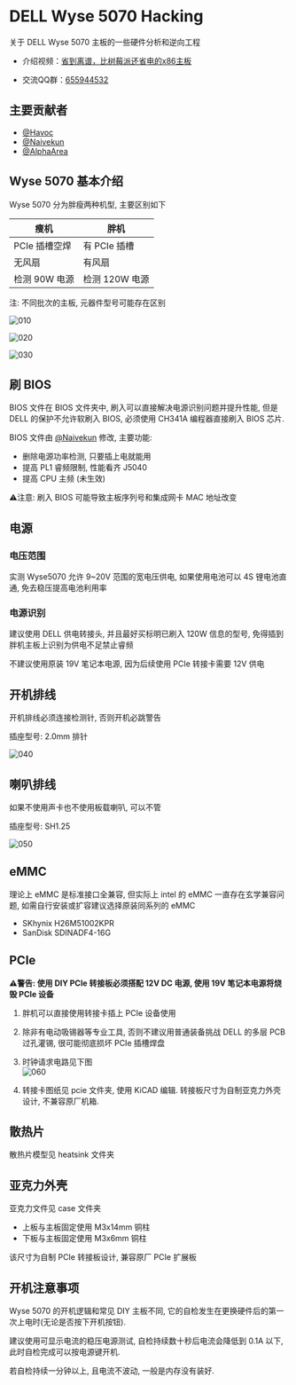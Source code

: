 # DELL Wyse 5070 Hacking

关于 DELL Wyse 5070 主板的一些硬件分析和逆向工程

- 介绍视频：[省到离谱，比树莓派还省电的x86主板](https://www.bilibili.com/video/BV1JY4y117vH/)

- 交流QQ群：[655944532](https://jq.qq.com/?_wv=1027&k=KV0wy6gJ)

## 主要贡献者

- [@Havoc](https://github.com/Wangrb)
- [@Naivekun](https://github.com/naivekun)
- [@AlphaArea](https://github.com/alphaarea)

## Wyse 5070 基本介绍

Wyse 5070 分为胖瘦两种机型, 主要区别如下

| 瘦机          |   胖机            |
| ------------- | ----------------- |
| PCIe 插槽空焊 | 有 PCIe 插槽      |
| 无风扇        | 有风扇            |
| 检测 90W 电源 | 检测 120W 电源     |

注: 不同批次的主板, 元器件型号可能存在区别

![010](img/010.JPG)

![020](img/020.JPG)

![030](img/030.JPG)

## 刷 BIOS

BIOS 文件在 BIOS 文件夹中, 刷入可以直接解决电源识别问题并提升性能, 但是 DELL 的保护不允许软刷入 BIOS, 必须使用 CH341A 编程器直接刷入 BIOS 芯片.

BIOS 文件由 [@Naivekun](https://github.com/naivekun) 修改, 主要功能:

- 删除电源功率检测, 只要插上电就能用
- 提高 PL1 睿频限制, 性能看齐 J5040
- 提高 CPU 主频 (未生效)

⚠注意: 刷入 BIOS 可能导致主板序列号和集成网卡 MAC 地址改变

## 电源

### 电压范围

实测 Wyse5070 允许 9~20V 范围的宽电压供电, 如果使用电池可以 4S 锂电池直通, 免去稳压提高电池利用率

### 电源识别

建议使用 DELL 供电转接头, 并且最好买标明已刷入 120W 信息的型号, 免得插到胖机主板上识别为供电不足禁止睿频

不建议使用原装 19V 笔记本电源, 因为后续使用 PCIe 转接卡需要 12V 供电

## 开机排线

开机排线必须连接检测针, 否则开机必跳警告

插座型号: 2.0mm 排针

![040](img/040.jpg)

## 喇叭排线

如果不使用声卡也不使用板载喇叭, 可以不管

插座型号: SH1.25

![050](img/050.jpg)

## eMMC

理论上 eMMC 是标准接口全兼容, 但实际上 intel 的 eMMC 一直存在玄学兼容问题, 如需自行安装或扩容建议选择原装同系列的 eMMC

- SKhynix H26M51002KPR
- SanDisk SDINADF4-16G

## PCIe

**⚠警告: 使用 DIY PCIe 转接板必须搭配 12V DC 电源, 使用 19V 笔记本电源将烧毁 PCIe 设备**

1. 胖机可以直接使用转接卡插上 PCIe 设备使用

2. 除非有电动吸锡器等专业工具, 否则不建议用普通装备挑战 DELL 的多层 PCB 过孔灌锡, 很可能彻底损坏 PCIe 插槽焊盘

3. 时钟请求电路见下图  
  ![060](img/060.jpg)

4. 转接卡图纸见 pcie 文件夹, 使用 KiCAD 编辑. 转接板尺寸为自制亚克力外壳设计, 不兼容原厂机箱.

## 散热片

散热片模型见 heatsink 文件夹

## 亚克力外壳

亚克力文件见 case 文件夹

- 上板与主板固定使用 M3x14mm 铜柱
- 下板与主板固定使用 M3x6mm 铜柱

该尺寸为自制 PCIe 转接板设计, 兼容原厂 PCIe 扩展板

## 开机注意事项

Wyse 5070 的开机逻辑和常见 DIY 主板不同, 它的自检发生在更换硬件后的第一次上电时(无论是否按下开机按钮). 

建议使用可显示电流的稳压电源测试, 自检持续数十秒后电流会降低到 0.1A 以下, 此时自检完成可以按电源键开机.

若自检持续一分钟以上, 且电流不波动, 一般是内存没有装好.
